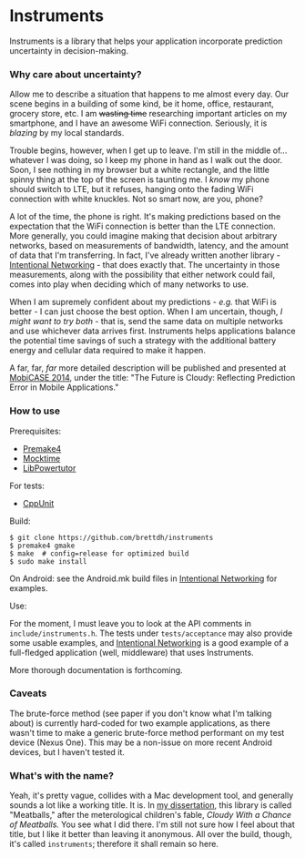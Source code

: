 # Instruments

Instruments is a library that helps your application incorporate
prediction uncertainty in decision-making.

### Why care about uncertainty?

Allow me to describe a situation that happens to me almost every day.
Our scene begins in a building of some kind, be it home, office,
restaurant, grocery store, etc. I am ~~wasting time~~ researching
important articles on my smartphone, and I have an awesome WiFi
connection. Seriously, it is *blazing* by my local standards.

Trouble begins, however, when I get up to leave. I'm still in the
middle of... whatever I was doing, so I keep my phone in hand as
I walk out the door. Soon, I see nothing in my browser but a white
rectangle, and the little spinny thing at the top of the screen
is taunting me. I *know* my phone should switch to LTE, but it
refuses, hanging onto the fading WiFi connection with white
knuckles. Not so smart now, are you, phone?

A lot of the time, the phone is right. It's making predictions
based on the expectation that the WiFi connection is better than
the LTE connection. More generally, you could imagine making that
decision about arbitrary networks, based on measurements of
bandwidth, latency, and the amount of data that I'm transferring.
In fact, I've already written another library - [Intentional
Networking][intnw] - that does exactly
that. The uncertainty in those measurements, along with the
possibility that either network could fail, comes into play when
deciding which of many networks to use.

When I am supremely confident about my predictions - *e.g.* that
WiFi is better - I can just choose the best option. When I am
uncertain, though, *I might want to try both* - that is, send the
same data on multiple networks and use whichever data arrives
first. Instruments helps applications balance the potential time
savings of such a strategy with the additional battery energy and
cellular data required to make it happen.

A far, far, *far* more detailed description will be published and
presented at [MobiCASE 2014][mobicase2014], under the title:
"The Future is Cloudy: Reflecting Prediction Error in Mobile
Applications."

### How to use

Prerequisites:
- [Premake4](http://industriousone.com/premake/download)
- [Mocktime](http://github.com/brettdh/mocktime)
- [LibPowertutor](http://github.com/brettdh/libpowertutor)

For tests:
- [CppUnit](http://cppunit.sourceforge.net/doc/cvs/)

Build:

    $ git clone https://github.com/brettdh/instruments
    $ premake4 gmake
    $ make  # config=release for optimized build
    $ sudo make install

On Android: see the Android.mk build files in
[Intentional Networking][intnw] for examples.

Use:

For the moment, I must leave you to look at the API comments in
`include/instruments.h`. The tests under `tests/acceptance` may
also provide some usable examples, and [Intentional Networking][intnw]
is a good example of a full-fledged application (well, middleware)
that uses Instruments.

More thorough documentation is forthcoming.

### Caveats

The brute-force method (see paper if you don't know what I'm
talking about) is currently hard-coded for two example applications,
as there wasn't time to make a generic brute-force method performant
on my test device (Nexus One). This may be a non-issue on more recent
Android devices, but I haven't tested it.

### What's with the name?

Yeah, it's pretty vague, collides with a Mac development
tool, and generally sounds a lot like a working title. It is.
In [my dissertation][dissertation],
this library is called "Meatballs," after the meterological
children's fable, *Cloudy With a Chance of Meatballs.* You see
what I did there. I'm still not sure how I feel about that title,
but I like it better than leaving it anonymous. All over the build,
though, it's called `instruments`; therefore it shall remain so here.

[dissertation]: http://deepblue.lib.umich.edu/handle/2027.42/108956
[mobicase2014]: http://mobicase.org/2014/
[intnw]: http://github.com/brettdh/libcmm
